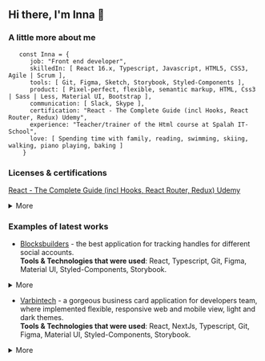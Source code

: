 ## Hi there, I'm Inna 👋

### A little more about me

       const Inna = {
          job: "Front end developer",
          skilledIn: [ React 16.x, Typescript, Javascript, HTML5, CSS3, Agile | Scrum ],
          tools: [ Git, Figma, Sketch, Storybook, Styled-Components ],
          product: [ Pixel-perfect, flexible, semantic markup, HTML, Css3 | Sass | Less, Material UI, Bootstrap ],
          communication: [ Slack, Skype ],
          certification: "React - The Complete Guide (incl Hooks, React Router, Redux) Udemy",
          experience: "Teacher/trainer of the Html course at Spalah IT-School",
          love: [ Spending time with family, reading, swimming, skiing, walking, piano playing, baking ]
        }
### Licenses & certifications 
[React - The Complete Guide (incl Hooks, React Router, Redux) Udemy](https://www.udemy.com/certificate/UC-5efad60e-6b15-4ee4-a2ff-592b4976851d/)
<details>
<summary>More</summary>
<img src="https://github.com/InnaLazarenko/InnaLazarenko/assets/113412307/e01dea5a-b3eb-4ed7-8705-f2f462fe801e"
     alt="certification" /> 
</details>

### Examples of latest works

 - [Blocksbuilders](https://www.blocksbuilders.io) - the best application for tracking handles for different social accounts. <br>
**Tools & Technologies that were used**: React, Typescript, Git, Figma, Material UI, Styled-Components, Storybook.

<details>
<summary>More</summary>
<img src="https://github.com/InnaLazarenko/InnaLazarenko/assets/113412307/65d946aa-869e-47c5-a76e-da31f176315c"
     alt="Handles profile" /> 
<img src="https://github.com/InnaLazarenko/InnaLazarenko/assets/113412307/e1fb5122-e05d-481c-b917-07f862fb05d1"
     alt="Handles profile1" />
</details>

 - [Varbintech](https://varbintech.com) - a gorgeous business card application for developers team, where implemented flexible, responsive web and mobile view, light and dark themes. <br>
 **Tools & Technologies that were used**: React, NextJs, Typescript, Git, Figma, Material UI, Styled-Components, Storybook.
 
<details>
<summary>More</summary>
 <img src="https://github.com/InnaLazarenko/InnaLazarenko/assets/113412307/f02dd9bd-1823-4200-9428-ddfb054e6891"
     alt="Cookie" />
</details>

<!--
**InnaLazarenko/InnaLazarenko** is a ✨ _special_ ✨ repository because its `README.md` (this file) appears on your GitHub profile.

Here are some ideas to get you started:

- 🔭 I’m currently working on ...
- 🌱 I’m currently learning ...
- 👯 I’m looking to collaborate on ...
- 🤔 I’m looking for help with ...
- 💬 Ask me about ...
- 📫 How to reach me: ...
- 😄 Pronouns: ...
- ⚡ Fun fact: ...
-->
